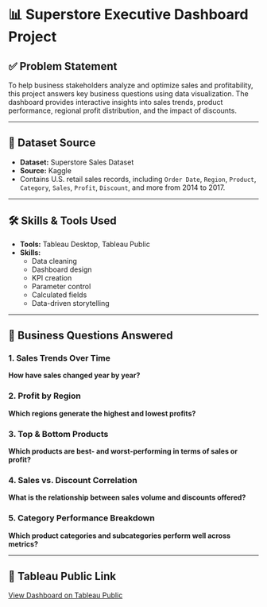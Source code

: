 # 📊 Superstore Executive Dashboard Project

## ✅ Problem Statement
To help business stakeholders analyze and optimize sales and profitability, this project answers key business questions using data visualization. The dashboard provides interactive insights into sales trends, product performance, regional profit distribution, and the impact of discounts.

---

## 🧮 Dataset Source
- **Dataset:** Superstore Sales Dataset  
- **Source:** Kaggle  
- Contains U.S. retail sales records, including `Order Date`, `Region`, `Product`, `Category`, `Sales`, `Profit`, `Discount`, and more from 2014 to 2017.

---

## 🛠 Skills & Tools Used
- **Tools:** Tableau Desktop, Tableau Public  
- **Skills:**  
  - Data cleaning  
  - Dashboard design  
  - KPI creation  
  - Parameter control  
  - Calculated fields  
  - Data-driven storytelling

---

## 🧠 Business Questions Answered
### 1. Sales Trends Over Time  
**How have sales changed year by year?**

### 2. Profit by Region  
**Which regions generate the highest and lowest profits?**

### 3. Top & Bottom Products  
**Which products are best- and worst-performing in terms of sales or profit?**

### 4. Sales vs. Discount Correlation  
**What is the relationship between sales volume and discounts offered?**

### 5. Category Performance Breakdown  
**Which product categories and subcategories perform well across metrics?**

---

## 📎 Tableau Public Link
[View Dashboard on Tableau Public](https://public.tableau.com/app/profile/kunsee.tangsrisanguan/viz/SuperstoreDashboard_17482367488370/SuperstoreExecutiveSummary?publish=yes)  
